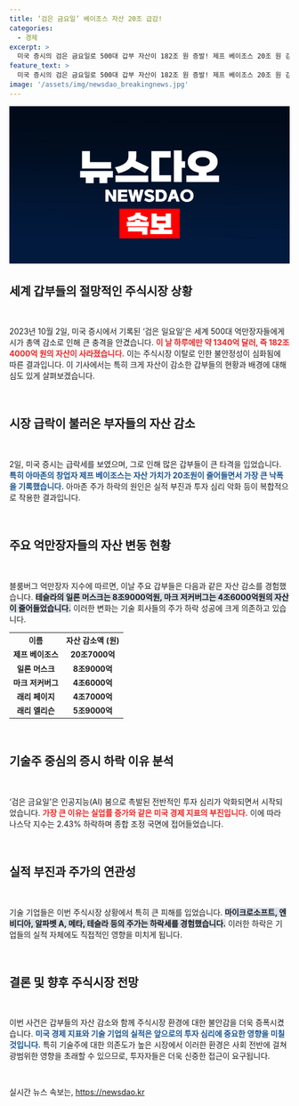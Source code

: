 ```yaml
---
title: ‘검은 금요일’ 베이조스 자산 20조 급감!
categories:
  - 경제
excerpt: >
  미국 증시의 검은 금요일로 500대 갑부 자산이 182조 원 증발! 제프 베이조스 20조 원 감소, 머스크 8.9조 원 줄어든 충격의 날. AI 붐에 대한 의구심과 실업률 상승이 불러온 시장의 혼란, 그 속에 숨겨진 진실을 파헤칩니다!
feature_text: >
  미국 증시의 검은 금요일로 500대 갑부 자산이 182조 원 증발! 제프 베이조스 20조 원 감소, 머스크 8.9조 원 줄어든 충격의 날. AI 붐에 대한 의구심과 실업률 상승이 불러온 시장의 혼란, 그 속에 숨겨진 진실을 파헤칩니다!
image: '/assets/img/newsdao_breakingnews.jpg'
---
```


<p><img src="/assets/img/newsdao_breakingnews.jpg" alt="firstkoreanews 속보" /></p>

<h2 data-ke-size="size26">세계 갑부들의 절망적인 주식시장 상황</h2>

<p data-ke-size="size16">&nbsp;</p>

<p>2023년 10월 2일, 미국 증시에서 기록된 ‘검은 일요일’은 세계 500대 억만장자들에게 시가 총액 감소로 인해 큰 충격을 안겼습니다. <b><span style="color: #ee2323;">이 날 하루에만 약 1340억 달러, 즉 182조4000억 원의 자산이 사라졌습니다.</span></b> 이는 주식시장 이탈로 인한 불안정성이 심화됨에 따른 결과입니다. 이 기사에서는 특히 크게 자산이 감소한 갑부들의 현황과 배경에 대해 심도 있게 살펴보겠습니다.</p>

<p data-ke-size="size16">&nbsp;</p>

<h2 data-ke-size="size26">시장 급락이 불러온 부자들의 자산 감소</h2>

<p data-ke-size="size16">&nbsp;</p>

<p>2일, 미국 증시는 급락세를 보였으며, 그로 인해 많은 갑부들이 큰 타격을 입었습니다. <b><span style="color: #1a5490;">특히 아마존의 창업자 제프 베이조스는 자산 가치가 20조원이 줄어들면서 가장 큰 낙폭을 기록했습니다.</span></b> 아마존 주가 하락의 원인은 실적 부진과 투자 심리 악화 등이 복합적으로 작용한 결과입니다.</p>

<p data-ke-size="size16">&nbsp;</p>

<h2 data-ke-size="size26">주요 억만장자들의 자산 변동 현황</h2>

<p data-ke-size="size16">&nbsp;</p>

<p>블룸버그 억만장자 지수에 따르면, 이날 주요 갑부들은 다음과 같은 자산 감소를 경험했습니다. <b><span style="background-color: #21538527;">테슬라의 일론 머스크는 8조9000억원, 마크 저커버그는 4조6000억원의 자산이 줄어들었습니다.</span></b> 이러한 변화는 기술 회사들의 주가 하락 성공에 크게 의존하고 있습니다.</p>

<table>
  <tr>
    <th>이름</th>
    <th>자산 감소액 (원)</th>
  </tr>
  <tr>
    <td style="text-align: center; height: 17px;"><b>제프 베이조스</b></td>
    <td style="text-align: center; height: 17px;"><b>20조7000억</b></td>
  </tr>
  <tr>
    <td style="text-align: center; height: 17px;"><b>일론 머스크</b></td>
    <td style="text-align: center; height: 17px;"><b>8조9000억</b></td>
  </tr>
  <tr>
    <td style="text-align: center; height: 17px;"><b>마크 저커버그</b></td>
    <td style="text-align: center; height: 17px;"><b>4조6000억</b></td>
  </tr>
  <tr>
    <td style="text-align: center; height: 17px;"><b>래리 페이지</b></td>
    <td style="text-align: center; height: 17px;"><b>4조7000억</b></td>
  </tr>
  <tr>
    <td style="text-align: center; height: 17px;"><b>래리 엘리슨</b></td>
    <td style="text-align: center; height: 17px;"><b>5조9000억</b></td>
  </tr>
</table>

<p data-ke-size="size16">&nbsp;</p>

<h2 data-ke-size="size26">기술주 중심의 증시 하락 이유 분석</h2>

<p data-ke-size="size16">&nbsp;</p>

<p>‘검은 금요일’은 인공지능(AI) 붐으로 촉발된 전반적인 투자 심리가 악화되면서 시작되었습니다. <b><span style="color: #ee2323;">가장 큰 이유는 실업률 증가와 같은 미국 경제 지표의 부진입니다.</span></b> 이에 따라 나스닥 지수는 2.43% 하락하며 종합 조정 국면에 접어들었습니다.</p>

<p data-ke-size="size16">&nbsp;</p>

<h2 data-ke-size="size26">실적 부진과 주가의 연관성</h2>

<p data-ke-size="size16">&nbsp;</p>

<p>기술 기업들은 이번 주식시장 상황에서 특히 큰 피해를 입었습니다. <b><span style="background-color: #21538527;">마이크로소프트, 엔비디아, 알파벳 A, 메타, 테슬라 등의 주가는 하락세를 경험했습니다.</span></b> 이러한 하락은 기업들의 실적 자체에도 직접적인 영향을 미치게 됩니다.</p>

<p data-ke-size="size16">&nbsp;</p>

<h2 data-ke-size="size26">결론 및 향후 주식시장 전망</h2>

<p data-ke-size="size16">&nbsp;</p>

<p>이번 사건은 갑부들의 자산 감소와 함께 주식시장 환경에 대한 불안감을 더욱 증폭시켰습니다. <b><span style="color: #1a5490;">미국 경제 지표와 기술 기업의 실적은 앞으로의 투자 심리에 중요한 영향을 미칠 것입니다.</span></b> 특히 기술주에 대한 의존도가 높은 시장에서 이러한 환경은 사회 전반에 걸쳐 광범위한 영향을 초래할 수 있으므로, 투자자들은 더욱 신중한 접근이 요구됩니다.</p>

<p data-ke-size="size16">&nbsp;</p>
실시간 뉴스 속보는, <a href="https://newsdao.kr" rel="dofollow">https://newsdao.kr</a>


